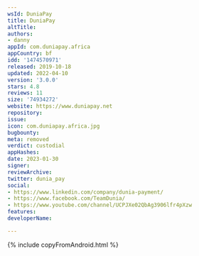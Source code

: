 ```yaml
---
wsId: DuniaPay
title: DuniaPay
altTitle: 
authors:
- danny
appId: com.duniapay.africa
appCountry: bf
idd: '1474570971'
released: 2019-10-18
updated: 2022-04-10
version: '3.0.0'
stars: 4.8
reviews: 11
size: '74934272'
website: https://www.duniapay.net
repository: 
issue: 
icon: com.duniapay.africa.jpg
bugbounty: 
meta: removed
verdict: custodial
appHashes: 
date: 2023-01-30
signer: 
reviewArchive: 
twitter: dunia_pay
social:
- https://www.linkedin.com/company/dunia-payment/
- https://www.facebook.com/TeamDunia/
- https://www.youtube.com/channel/UCPJXe02QbAg3906lfr4pXzw
features: 
developerName: 

---
```


{% include copyFromAndroid.html %}